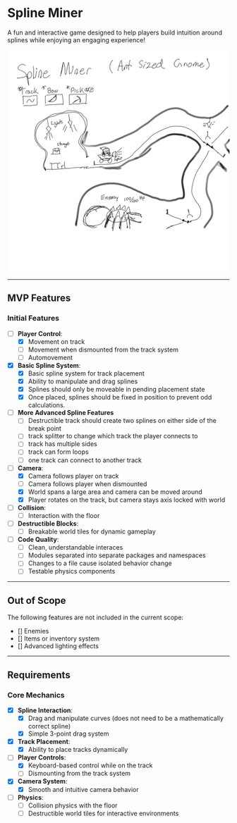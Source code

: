 # Spline Miner
A fun and interactive game designed to help players build intuition around splines while enjoying an engaging experience!

![Spline Miner Concept Art](https://github.com/gaborchris/spline-miner/blob/main/spline-miner.png)

---

## MVP Features
### Initial Features
- [ ] **Player Control**:
  - [x] Movement on track
  - [ ] Movement when dismounted from the track system
  - [ ] Automovement
- [x] **Basic Spline System**:
  - [x] Basic spline system for track placement
  - [x] Ability to manipulate and drag splines
  - [x] Splines should only be moveable in pending placement state
  - [x] Once placed, splines should be fixed in position to prevent odd calculations.
- [ ] **More Advanced Spline Features**
  - [ ] Destructible track should create two splines on either side of the break point
  - [ ] track splitter to change which track the player connects to
  - [ ] track has multiple sides 
  - [ ] track can form loops 
  - [ ] one track can connect to another track
- [ ] **Camera**:
  - [x] Camera follows player on track
  - [ ] Camera follows player when dismounted
  - [x] World spans a large area and camera can be moved around
  - [x] Player rotates on the track, but camera stays axis locked with world
- [ ] **Collision**:
  - [ ] Interaction with the floor
- [ ] **Destructible Blocks**:
  - [ ] Breakable world tiles for dynamic gameplay
- [ ] **Code Quality**:
  - [ ] Clean, understandable interaces
  - [ ] Modules separated into separate packages and namespaces
  - [ ] Changes to a file cause isolated behavior change
  - [ ] Testable physics components

---

## Out of Scope
The following features are not included in the current scope:
- [] Enemies
- [] Items or inventory system
- [] Advanced lighting effects

---

## Requirements
### Core Mechanics
- [x] **Spline Interaction**:
  - [x] Drag and manipulate curves (does not need to be a mathematically correct spline)
  - [x] Simple 3-point drag system
- [x] **Track Placement**:
  - [x] Ability to place tracks dynamically
- [ ] **Player Controls**:
  - [x] Keyboard-based control while on the track
  - [ ] Dismounting from the track system
- [x] **Camera System**:
  - [x] Smooth and intuitive camera behavior
- [ ] **Physics**:
  - [ ] Collision physics with the floor
  - [ ] Destructible world tiles for interactive environments
